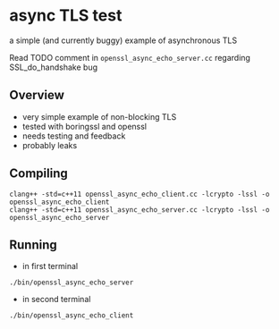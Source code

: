 # async TLS test

a simple (and currently buggy) example of asynchronous TLS

Read TODO comment in `openssl_async_echo_server.cc` regarding SSL_do_handshake bug

## Overview
  * very simple example of non-blocking TLS
  * tested with boringssl and openssl
  * needs testing and feedback
  * probably leaks

## Compiling
````
clang++ -std=c++11 openssl_async_echo_client.cc -lcrypto -lssl -o openssl_async_echo_client
clang++ -std=c++11 openssl_async_echo_server.cc -lcrypto -lssl -o openssl_async_echo_server
````

## Running
  * in first terminal
````
./bin/openssl_async_echo_server
````
  * in second terminal
````
./bin/openssl_async_echo_client
````
